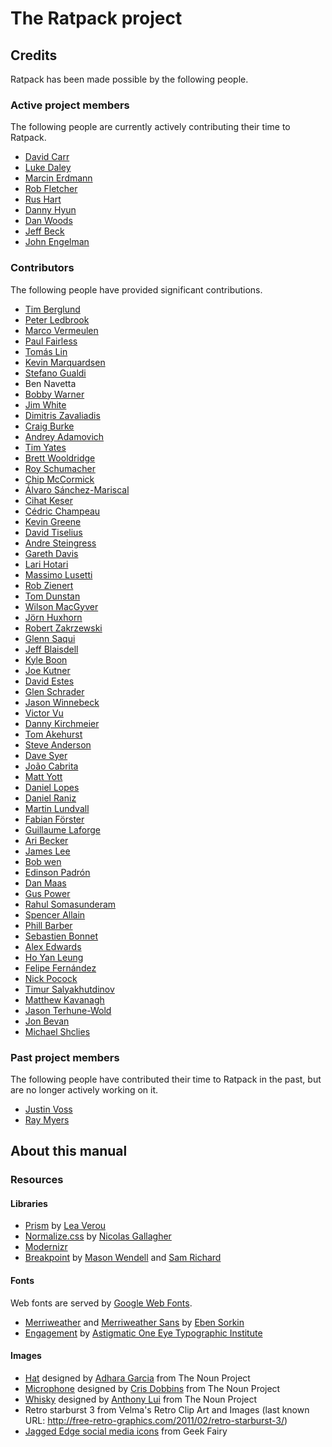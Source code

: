 # The Ratpack project

## Credits

Ratpack has been made possible by the following people.

### Active project members

The following people are currently actively contributing their time to Ratpack.

* [David Carr](https://github.com/davidmc24)
* [Luke Daley](https://github.com/ldaley)
* [Marcin Erdmann](https://github.com/erdi)
* [Rob Fletcher](https://github.com/robfletcher)
* [Rus Hart](https://github.com/rhart)
* [Danny Hyun](https://github.com/danhyun)
* [Dan Woods](https://github.com/danveloper)
* [Jeff Beck](https://github.com/beckje01)
* [John Engelman](https://github.com/johnrengelman)

### Contributors

The following people have provided significant contributions.

* [Tim Berglund](https://github.com/tlberglund)
* [Peter Ledbrook](https://github.com/pledbrook)
* [Marco Vermeulen](https://github.com/marc0der)
* [Paul Fairless](https://github.com/paulfairless)
* [Tomás Lin](https://github.com/tomaslin)
* [Kevin Marquardsen](https://github.com/kmarquardsen)
* [Stefano Gualdi](https://github.com/stefanogualdi)
* Ben Navetta
* [Bobby Warner](https://github.com/bobbywarner)
* [Jim White](https://github.com/jimwhite)
* [Dimitris Zavaliadis](https://github.com/dimzava)
* [Craig Burke](https://github.com/craigburke)
* [Andrey Adamovich](https://github.com/aadamovich)
* [Tim Yates](https://github.com/timyates)
* [Brett Wooldridge](https://github.com/brettwooldridge)
* [Roy Schumacher](https://github.com/rjschu)
* [Chip McCormick](https://github.com/chipmccormick)
* [Álvaro Sánchez-Mariscal](https://github.com/alvarosanchez)
* [Cihat Keser](https://github.com/kramer)
* [Cédric Champeau](https://github.com/melix)
* [Kevin Greene](https://github.com/KevinGreene)
* [David Tiselius](https://github.com/traneHead)
* [Andre Steingress](https://github.com/andresteingress)
* [Gareth Davis](https://github.com/tempredirect)
* [Lari Hotari](https://github.com/lhotari)
* [Massimo Lusetti](https://github.com/mlusetti)
* [Rob Zienert](https://github.com/robzienert)
* [Tom Dunstan](https://github.com/tomdcc)
* [Wilson MacGyver](https://github.com/wmacgyver)
* [Jörn Huxhorn](https://github.com/huxi)
* [Robert Zakrzewski](https://github.com/zedar)
* [Glenn Saqui](https://github.com/gsaqui)
* [Jeff Blaisdell](https://github.com/jeff-blaisdell)
* [Kyle Boon](https://github.com/kyleboon)
* [Joe Kutner](https://github.com/jkutner)
* [David Estes](https://github.com/davydotcom)
* [Glen Schrader](https://github.com/gschrader)
* [Jason Winnebeck](https://github.com/gillius)
* [Victor Vu](https://github.com/vqvu)
* [Danny Kirchmeier](https://github.com/danthegoodman)
* [Tom Akehurst](https://github.com/tomakehurst)
* [Steve Anderson](https://github.com/saanvik)
* [Dave Syer](https://github.com/dsyer)
* [João Cabrita](https://github.com/kewne)
* [Matt Yott](https://github.com/myott)
* [Daniel Lopes](https://github.com/djjorjinho)
* [Daniel Raniz](https://github.com/Raniz85)
* [Martin Lundvall](https://github.com/lundvall)
* [Fabian Förster](https://github.com/ffoers)
* [Guillaume Laforge](https://github.com/glaforge)
* [Ari Becker](https://github.com/ari-becker)
* [James Lee](https://github.com/brucenunk)
* [Bob wen](https://github.com/bobwenx)
* [Edinson Padrón](https://github.com/epadronu)
* [Dan Maas](https://github.com/drmaas)
* [Gus Power](https://github.com/guspower)
* [Rahul Somasunderam](https://github.com/rahulsom)
* [Spencer Allain](https://github.com/merscwog)
* [Phill Barber](https://github.com/phillbarber)
* [Sebastien Bonnet](https://github.com/sebbonnet)
* [Alex Edwards](https://github.com/set321go)
* [Ho Yan Leung](https://github.com/hyleung)
* [Felipe Fernández](https://github.com/felipefzdz)
* [Nick Pocock](https://github.com/pocockn)
* [Timur Salyakhutdinov](https://github.com/timic)
* [Matthew Kavanagh](https://github.com/mkavanagh)
* [Jason Terhune-Wold](https://github.com/jterhune)
* [Jon Bevan](https://github.com/jdbevan)
* [Michael Shclies](https://github.com/michaelschlies)

### Past project members

The following people have contributed their time to Ratpack in the past, but are no longer actively working on it.

* [Justin Voss](https://github.com/Vossy)
* [Ray Myers](https://github.com/raymyers)

## About this manual

### Resources

#### Libraries

* [Prism](http://prismjs.com/) by [Lea Verou](http://lea.verou.me/)
* [Normalize.css](http://necolas.github.io/normalize.css/) by [Nicolas Gallagher](https://github.com/necolas)
* [Modernizr](http://modernizr.com/)
* [Breakpoint](http://breakpoint-sass.com/) by [Mason Wendell](http://thecodingdesigner.com/) and [Sam Richard](http://snugug.com/)

#### Fonts

Web fonts are served by [Google Web Fonts](http://www.google.com/fonts/).

* [Merriweather](http://www.google.com/fonts/specimen/Merriweather) and [Merriweather Sans](http://www.google.com/fonts/specimen/Merriweather+Sans) by [Eben Sorkin](http://ebensorkin.wordpress.com/about-eben-sorkin/)
* [Engagement](http://www.google.com/fonts/specimen/Engagement) by [Astigmatic One Eye Typographic Institute](http://www.astigmatic.com/)

#### Images

* [Hat](http://thenounproject.com/noun/hat/#icon-No884) designed by [Adhara Garcia](http://thenounproject.com/adhara.garcia) from The Noun Project
* [Microphone](http://thenounproject.com/noun/microphone/#icon-No8999) designed by [Cris Dobbins](http://thenounproject.com/crisdobbins) from The Noun Project
* [Whisky](http://thenounproject.com/noun/whisky/#icon-No7964) designed by [Anthony Lui](http://thenounproject.com/noallegiances) from The Noun Project
* Retro starburst 3 from Velma's Retro Clip Art and Images (last known URL: http://free-retro-graphics.com/2011/02/retro-starburst-3/)
* [Jagged Edge social media icons](http://geekfairy.co.uk/free-jagged-edge-coloured-social-media-icons/) from Geek Fairy
